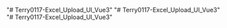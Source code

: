 "# Terry0117-Excel_Upload_UI_Vue3" 
"# Terry0117-Excel_Upload_UI_Vue3" 
"# Terry0117-Excel_Upload_UI_Vue3" 
